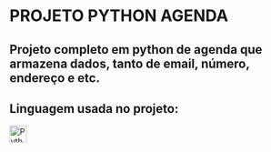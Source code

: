 # PROJETO PYTHON AGENDA

Projeto completo em python de agenda que armazena dados, tanto de email, número, endereço e etc.
---
## Linguagem usada no projeto:

<img 
    align="left" 
    alt="Python" 
    title="Python"
    width="30px" 
    style="padding-right: 10px;" 
    src="https://cdn.jsdelivr.net/gh/devicons/devicon@latest/icons/python/python-original.svg" 
/>
